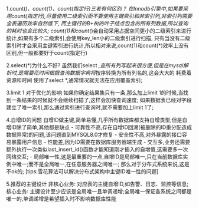 1.count(*)、count(1)、count(指定行)三者有何区别？
    在Innodb引擎中,如果要采用count(指定行),尽量使用二级索引而不要使用主键索引和非索引列,非索引列需要全表遍历效率自然低下,
  而主键行的B+树的叶子结点包含的所有列数据,所以查询的耗时也会比较久;
    count(1)和count(*)会自动采用占据空间更小的二级索引来进行统计,如果有多个二级索引,会使用key_len小的二级索引进行扫描,
  只有当没有二级索引时才会采用主键索引进行统计,所以相对来说,count(1)和count(*)效率上没有区别,但一般都要好于count(指定行)

2.select(*)为什么不好?
    虽然我们select *,查所有列写起来很方便,但是在mysql解析时,是需要花时间根据查询数据字典将*按序转换为所有列名的,这会大大的
  耗费着资源和时间
    使用了select *,通常情况就无法在应用覆盖索引;

3.limit 1 对于优化的影响
    如果你确定结果集只有一条,那么加上limit 1的时候,当找到一条结果的时候就不会继续扫描了,这样会加快查询速度;
    如果数据表已经对字段建立了唯一索引,那么通过索引进行查询时,就不需要加上limit 1了;

4.自增ID的问题
    自增ID做主键,简单易懂,几乎所有数据库都支持自增类型;但是自增ID除了简单,其他都是缺点
    - 可靠性不高,存在自增ID回溯(被删除的ID重分配造成数据异常)的问题,该问题直到MYSQL8.0才修复
    - 安全性不高,对外暴露的接口容易暴露用户信息
    - 性能差,因为ID需要在数据库服务器端生成
    - 交互多,业务还需要额外执行一次类似last_insert_id()函数才能知道刚才插入的自增值,这需要多一次网络交互;
    - 局部唯一性,这是最重要的一点,自增ID是局部唯一,只在当前数据库实例中唯一;而不是全局唯一,在任意服务器之间唯一;
    那么对于分布式系统来说,这是不ok的;   [tips:雪花算法可以解决分布式架构中主键ID唯一性的问题]

5.推荐的主键设计
    非核心业务: 对应表的主键自增ID,如告警、日志、监控等信息;
    核心业务: 主键设计至少应该是全局唯一且单调递增;全局唯一保证各系统之间都是唯一的,单调递增是希望插入时不影响数据库性能